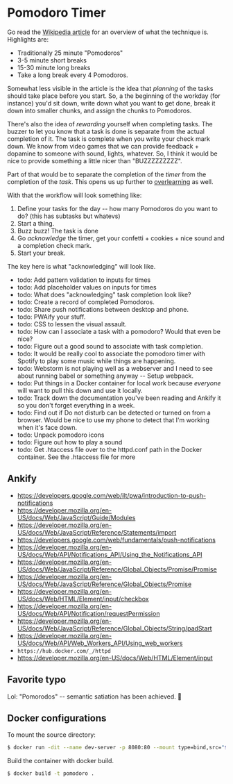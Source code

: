 # Pomodoro Timer
Go read the [Wikipedia article](https://en.wikipedia.org/wiki/Pomodoro_Technique) for an overview of what the technique is.
Highlights are:
* Traditionally 25 minute "Pomodoros"
* 3-5 minute short breaks
* 15-30 minute long breaks
* Take a long break every 4 Pomodoros.

Somewhat less visible in the article is the idea that *planning* of the tasks should take place before you start.
So, a the beginning of the workday (for instance) you'd sit down, write down what you want to get done, break it down into smaller chunks, and assign the chunks to Pomodoros.

There's also the idea of *rewarding* yourself when completing tasks.
The buzzer to let you know that a task is done is separate from the actual completion of it.
The task is complete when you write your check mark down.
We know from video games that we can provide feedback + dopamine to someone with sound, lights, whatever.
So, I think it would be nice to provide something a little nicer than "BUZZZZZZZZZ".

Part of that would be to separate the completion of the *timer* from the completion of the *task*.
This opens us up further to [overlearning](https://en.wikipedia.org/wiki/Overlearning) as well.

With that the workflow will look something like:
1. Define your tasks for the day -- how many Pomodoros do you want to do? (this has subtasks but whatevs)
2. Start a thing.
3. Buzz buzz! The task is done
4. Go *acknowledge* the timer, get your confetti + cookies + nice sound and a completion check mark.
5. Start your break.

The key here is what "acknowledging" will look like.

* todo: Add pattern validation to inputs for times
* todo: Add placeholder values on inputs for times
* todo: What does "acknowledging" task completion look like?
* todo: Create a record of completed Pomodoros.
* todo: Share push notifications between desktop and phone.
* todo: PWAify your stuff.
* todo: CSS to lessen the visual assault.
* todo: How can I associate a task with a pomodoro? Would that even be nice?
* todo: Figure out a good sound to associate with task completion.
* todo: It would be really cool to associate the pomodoro timer with Spotify to play some music while things are happening.
* todo: Webstorm is not playing well as a webserver and I need to see about running babel or something anyway -- Setup webpack.
* todo: Put things in a Docker container for local work because *everyone* will want to pull this down and use it locally.
* todo: Track down the documentation you've been reading and Ankify it so you don't forget everything in a week.
* todo: Find out if Do not disturb can be detected or turned on from a browser. Would be nice to use my phone to detect that I'm working when it's face down.
* todo: Unpack pomodoro icons
* todo: Figure out how to play a sound
* todo: Get .htaccess file over to the httpd.conf path in the Docker container. See the .htaccess file for more

## Ankify
* https://developers.google.com/web/ilt/pwa/introduction-to-push-notifications
* https://developer.mozilla.org/en-US/docs/Web/JavaScript/Guide/Modules
* https://developer.mozilla.org/en-US/docs/Web/JavaScript/Reference/Statements/import
* https://developers.google.com/web/fundamentals/push-notifications
* https://developer.mozilla.org/en-US/docs/Web/API/Notifications_API/Using_the_Notifications_API
* https://developer.mozilla.org/en-US/docs/Web/JavaScript/Reference/Global_Objects/Promise/Promise
* https://developer.mozilla.org/en-US/docs/Web/JavaScript/Reference/Global_Objects/Promise
* https://developer.mozilla.org/en-US/docs/Web/HTML/Element/input/checkbox
* https://developer.mozilla.org/en-US/docs/Web/API/Notification/requestPermission
* https://developer.mozilla.org/en-US/docs/Web/JavaScript/Reference/Global_Objects/String/padStart
* https://developer.mozilla.org/en-US/docs/Web/API/Web_Workers_API/Using_web_workers
* `https://hub.docker.com/_/httpd`
* https://developer.mozilla.org/en-US/docs/Web/HTML/Element/input

## Favorite typo
Lol: "Pomorodos" -- semantic satiation has been achieved. 🚀

## Docker configurations
To mount the source directory:
```sh
$ docker run -dit --name dev-server -p 8080:80 --mount type=bind,src="$(pwd)/src",dst="/usr/local/apache2/htdocs/" httpd:2.4-alpine
```

Build the container with docker build.
```sh
$ docker build -t pomodoro .
```
